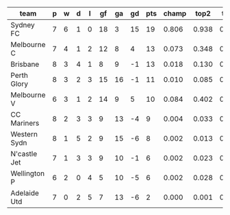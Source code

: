 |     team     | p | w | d | l | gf | ga | gd | pts | champ | top2  | top3  | top4  |  5-7  | bot4  | bot3  | bot2  |
|--------------|---|---|---|---|----|----|----|-----|-------|-------|-------|-------|-------|-------|-------|-------|
| Sydney FC    | 7 | 6 | 1 | 0 | 18 |  3 | 15 |  19 | 0.806 | 0.938 | 0.978 | 0.993 | 0.007 | 0.001 | 0.000 | 0.000|
| Melbourne C  | 7 | 4 | 1 | 2 | 12 |  8 |  4 |  13 | 0.073 | 0.348 | 0.591 | 0.749 | 0.214 | 0.078 | 0.037 | 0.014|
| Brisbane     | 8 | 3 | 4 | 1 |  8 |  9 | -1 |  13 | 0.018 | 0.130 | 0.297 | 0.486 | 0.390 | 0.221 | 0.124 | 0.057|
| Perth Glory  | 8 | 3 | 2 | 3 | 15 | 16 | -1 |  11 | 0.010 | 0.085 | 0.214 | 0.377 | 0.438 | 0.308 | 0.185 | 0.090|
| Melbourne V  | 6 | 3 | 1 | 2 | 14 |  9 |  5 |  10 | 0.084 | 0.402 | 0.627 | 0.773 | 0.191 | 0.072 | 0.036 | 0.014|
| CC Mariners  | 8 | 2 | 3 | 3 |  9 | 13 | -4 |   9 | 0.004 | 0.033 | 0.089 | 0.187 | 0.449 | 0.536 | 0.364 | 0.210|
| Western Sydn | 8 | 1 | 5 | 2 |  9 | 15 | -6 |   8 | 0.002 | 0.013 | 0.041 | 0.095 | 0.356 | 0.699 | 0.549 | 0.364|
| N'castle Jet | 7 | 1 | 3 | 3 |  9 | 10 | -1 |   6 | 0.002 | 0.023 | 0.070 | 0.146 | 0.403 | 0.610 | 0.451 | 0.282|
| Wellington P | 6 | 2 | 0 | 4 |  5 | 10 | -5 |   6 | 0.002 | 0.028 | 0.086 | 0.174 | 0.418 | 0.562 | 0.408 | 0.249|
| Adelaide Utd | 7 | 0 | 2 | 5 |  7 | 13 | -6 |   2 | 0.000 | 0.001 | 0.007 | 0.020 | 0.136 | 0.912 | 0.844 | 0.719|
